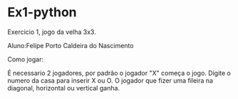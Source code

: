 # Ex1-python
Exercicio 1, jogo da velha 3x3.


Aluno:Felipe Porto Caldeira do Nascimento


Como jogar:

É necessario 2 jogadores, por padrão o jogador "X" começa o jogo.
Digite o numero da casa para inserir X ou O. O jogador que fizer uma fileira na diagonal, horizontal ou vertical ganha.
